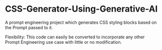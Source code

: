 # CSS-Generator-Using-Generative-AI

A prompt engineering project which generates CSS styling blocks based on the Prompt passed to it. 

Flexibility:
This code can easily be converted to incorporate any other Prompt Engineering use case with little or no modification.

